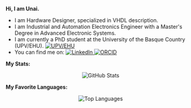 **Hi, I am Unai.**
* I am Hardware Designer, specialized in VHDL description.
* I am Industrial and Automation Electronics Engineer with a Master's Degree in Advanced Electronic Systems.
* I am currently a PhD student at the University of the Basque Country (UPV/EHU). [![UPV/EHU](https://img.shields.io/badge/UPV%2FEHU-black?style=flat-square&logo=data%3Aimage%2Fjpeg%3Bbase64%2CiVBORw0KGgoAAAANSUhEUgAAADIAAAAoCAYAAAC8cqlMAAAACXBIWXMAAAsTAAALEwEAmpwYAAADDGlUWHRYTUw6Y29tLmFkb2JlLnhtcAABAFVURi04AFhNTDpjb20uYWRvYmUueG1wADiNtVXbbptAEP0VRF5atcteuKOQKLVTJQ%2B0UWKpfV12BxvFsBRwbOfX%2BtBP6i90wcZ2o8T1Sy1ZYmfPnJ05Z2DPL1cVF4%2FQGilM8zI2f%2F%2F8ZRq5jM1vbkKSagSz%2FOa5hofnLxPx%2FChCaV5eGOeraFVUBbTcWBXzsolWscmlSiHSz10Ym0YPaR9j86rbML4nd8ZI1WD4FkWCEGL4oZWSLEghJB8NRhjFlGHqIkYj5kbUNbY%2FU59Xyyy6H3%2FenqZXsTlr2yrCeLlcWkvbUvUU0zAMMWGYMaQRqFmXLV%2BhsjkbGMbQiDqv2lyVRrfmqVq0sWkOTRTVjrZsrL4hS6gCr3iFqUXwATBJjkOLYodu2uun9ji6mawrwPfQqEUt4PoJyvZsSK9mqlXNTL1R2277rwql2KGrRT3v5ZECwxwKzd1oLO2xVTSqgbeqnig1H6y6GygNZlvMeJdwkZdd5P1BCoz1Pza1bwwRBxF3QllE%2FcgOPxAWEbKBJnoWJG%2F5aWAl82x9CjRJotuyaXkp4HYcmzpi5bmMGPGB%2BilBYcY85DgBR5yQFHnEpoHLwPaoGPLHSiw6Lbr8zehKJTTHTs8opCQNpM%2BRTXiAXOpkKBBZhlIWgqSpZC6kA9vXOtdvD58fsnZVSc0ohENZyhzkCDdAThqEiDPPQ0AJsTOwmQTbNPbnjtRc1VoLrYKOSxFlqi64nqC84FPAVTnt5nlz7k3eaPPW2%2Fl%2BgB%2Fbp3lu9GMXcdFNe2yK3jNpbsP5K%2BqdVucmfzmD8qhJG1ijsnbJa7iaak1OGC%2F8VvkNfzpe%2FGnW%2F9fit2lixssp6A8o7tvBe2PwS8%2F2ng9zc6Xb6nabrRCf%2BHQnycXrY%2Bp6rvRCjyLtkdANOSkKPZYiBsx2SRCEPrBNFZriH1wiC3jgaNmywE8RBydEAaWAHBsgcCShmQ0HXHhfIj7eC37x%2BR1C%2BpveCzNcJ3qxu5Cg1CLW%2Brr5AxDIGdqi%2F4MUAAAFI0lEQVRYhe2ZW4hWVRTHf2su3s3KSEclNS8TilnRxQpFI4UyxOqtsJfAl6ASi5576cGCEnpTEmqwIFQyyqhIscLCS5E4aqKZU045efnGnBn99Pv3sPYZj6fvcs6Zzx6kP3xw9t5rr73%2Fe%2B%2B111r7MypAUjNwB%2FA7MBEQcD6UJwNdwCTgMHACWAW8AzQDB4AGYBbQDTQCReBpYDPQDkwDxgC3hn53AmeDbA8wAhgMdALngKKZnaw036ZKDcBTwHLgQphoI1AAOoA5gAFHgBLwCjAWWAg8DnwArAWeDIRuAS4Cx4FHgGVhEf4CdgQdS4EhwDigF%2FgOeAjYB%2FwKnAQ2VJpsQxUixTB4I%2FATsCsofAA4A7QAW%2FBdOgccBeaF8sjQPgX4ARgFDAcGBX2j8R0eDfThO3Mb8D2%2BC9eHRfkstC0NC1oRVqlBUkNQXghKItkhYSALxIaaWaekljCxhkC0gB%2BbvlB3KfQZEvpNCHo7A6kp%2BJFqCDIWykXgBuCAmf1djcw1gf4dkTQIN2KFqhIwDJiOr5Ji8l%2BbWed%2FOM%2BaiBv7EuB9LhNRaC9nR8uBNfWYgKR5wFzcHuOwMIcvzGxPFoWPKj1W1YNEGPf1GmMVJM2vpSe%2B2oUM48%2BQNEvSKEnDwrHMi74a7dcBbZKek%2FSgpKmShieF4ker2lWcxGJgEfAnfiT6JB0FfgTWm9neDLqaU8iMB94O3z1Al6RjwEoz2wlXGvtcYHuGCVTCKWCmmf2RRljSNOBuoBWPIO7BL5g0BJeZWRtU9%2Bx50Ys7xVQws0PAoagcQqPHcC9e0c8FFKOPLMcpiS%2FxmCqJTjM7nVepmRWBT4BfsvTLS2SfmS0E7gLaEm1daZVIek3SxvD7UNJ0ADO7APyWZUJ5j9Z7YcBeSRvx4K4FPwrbMuhZDNweK68Bfg7fqRcE8hEpAOujgpltkrQVmIob6uYMuvZzJZGJse9Ul0WEOJHGlH1eNbOOeIWZncGj411ZBsev7zhWSlqC7%2BycLIriRDrwcPxfziaGEpA%2BXKiNpCNtDb%2FMiBMp4NdmNSINwAZJ6%2FAsbzaeBT5vZvsioeDpB5vZ2RrjZzo%2B1ZD07LXubfCc46VE3QI8k4uwFnhY0mE8BOnEs8PTwKcxz38QX7xSGH9wVgIRksaehkg59NtXSMhm4LdYSxnZ%2B4AnwvcW%2FF3gEjAT2JR33DiREvmJ9J91MytJKlaRnSypycwumlmBEKxKyrMb%2FYFunMgpYCueH6fFSWA38FWifjdua5Px15A4BplZMveAyseqA3gBP3oLcLtsx13AN5HQFTsg6Ub8cUFhIq34To3Hk6n4Ff058IyZJa%2FQSFcT%2FlLyLnB%2FrKkbeBl%2FkBiJv5rcjOf3M8uoWm1mL1YgmQ2SRkjqSiQ861L2fSNDwlYOq9OMk9azDytTN0nSTXgEGu3spTJXbppwvBq2pREaSBg%2FH9jLZSIGXJS0E3jWzLoHoDvCduCjNIJZiJRzlGPL1I0DVuC2UA0H8VDdcNs7gb9cNoa6Y8BmMytlmGN1SGqStEJSb4ozfUrSmFjftxLt5yUtkzS0bhPMQeheSd9KOiupW1JPGSIFSZNifd5MtO%2B%2FGnPL7ADlqegE%2FIpuxh8FFiXEDuLpaw%2FuyePheTswu4IvyY3Mxh5S0f40VNLxMmLVotjoYqgrBpKzR8idn9cT9SBypA46Box6EEmbWV5V1INIVtTdPqA%2BRLK%2B%2B%2BZOnqqhHi%2BNe4CPufx3RCUYnkC1hZvvf1zT%2BAcJw5X9wH8cewAAAABJRU5ErkJggg%3D%3D)
](https://www.ehu.eus/en/en-home)
* You can find me on: 
[![LinkedIn](https://img.shields.io/badge/LinkedIn-white?style=flat-square&logo=data%3Aimage%2Fpng%3Bbase64%2CiVBORw0KGgoAAAANSUhEUgAAADAAAAAwCAYAAABXAvmHAAAD%2BUlEQVRoQ%2B1aWWxMURj%2Bzp3plFYtNWhLNKptLLE0qFCqKSmJICI82KOISIktiioPlgRpPVhCrFEPQoLwQKQdtdSuKEJLqdZStJPW0qLtPf4zYkzrLm0iM7cyfzLJ3HvOzP2%2Bf7v%2Ff85hcJVU22CJ8yQuszgwBNGQud645y5qwVHKJJ4tc%2BzAppG3fkNhji%2BTj5ukCOs2zrCErn7dM64QTGyXC8pW4sSUOgdYaY0tne4uNS7mv5ER8HR5U%2FxyhpSsaAZ2oxloviELzmU5hkkptqMcmNactO%2Fi%2FxmMrbGVkNd3aY4ECHMJYym2GgNlm6bqsVYQIA%2FSl47%2BFrT3M%2BNZeTVqKZcZRXQJhAT44uCkHkgID3RgtlfXIOlsAY7lfTAEB00CEmPInhuFYaFt6oGtIwuM2H8P14orPU5Ck0DfoFa4nzRIEeSh3HdIPPnU2ARGRwTi3Kx%2BiiAvPLdjzOEHxiYgArdk5VD4mP6uLjZmF2Fd5ktjExDoVsWGYnNCWD2ghfZqDNh1B5%2B%2B1xqfgEA4oacVM6KCYPXzcQTulsvFqPzmefACm24a9biKdQB4CXjaQpoWmDcwBDvHRSpizKFYiD9wzzl2fnY%2FhAe2VJy77Uox9t5%2B6xhr7WvGTIqnib2siLT6wSwxSgZ1eFXxDVmFduy%2B%2BQaf6bqxoklgQXRn7B6vQuBVJYbvy3U%2B59HiaPTq6K%2F43NUXCrGVSCyk%2F9uc0B0BviZVfCWV3zEuIw95pV8axcEtBFIzX6B%2FcAAm9e7QKFCi3orZm4v8sird%2BW4hIAAFtvTRBeM64cnHKkTtvI0fdbLm79xCoEnIXSYvoqp3F8WElridQOmXH47AFS9FPXlAcSCsYAgCV4oqMP90vtOv%2B3Tyx%2FaxEYgPa6eKj1PfFLIlB%2B%2BJtJq4xQIiLYalXUd5lehe%2F4jFJOFiYn8M6Vq%2F33CdE0uZ7iplPI8SOJxbijknnyhiiOvWFrbEKFWAU48%2F1uz%2B3GKB9VkvseFikSJIE8XD53WxaGGWFMfnnXqKA3ffedYC4kUmKlg1eZMcg%2BAAi%2BLwwjMF2HNLPRO5xQJ6BF4nD4VYPFASL4F%2FVQtpuZDXAmrB9S%2BrUa8FVLTszUK%2FFaPX0HhdyOtCDTSQ08Se2CMu1KmVBeHtlVcaPtHK3MP3X520urT2hUWlILNTGV2hsZIX2rYFRFGnJGVfazSXMP%2BDLabmvMnHUMyktVkZnLPpev2pEcdpA%2BkIQ2rmICZLNwmg0Y8YNNThr41ucZc2u9Oof15mRC2r98I8Td44csWfwx6R1q1EQpyXMLolOGM8Xc4vT3Ye9nCypHMTElgSEYmje8H0Mc5xG4a3jOOSLMk7sGGUc7HoJ239kBlH5EHDAAAAAElFTkSuQmCC)
](https://www.linkedin.com/in/unai-sainz-estebanez/)    [![ORCID](https://img.shields.io/badge/ORCID-green?style=flat-square&logo=data%3Aimage%2Fpng%3Bbase64%2CiVBORw0KGgoAAAANSUhEUgAAADAAAAAwCAYAAABXAvmHAAAFeklEQVRoQ%2B2ZachWRRTH1UIr02j7kCK5lNmmfohIcfsigmsu9akwoswWozKyMkQRlwgUxaVFFDcQi6LFKPvyQkR9LTQrs94CC0slNXdc%2Fj%2BZI%2FPOM%2Fe5c5973cADf%2B69c%2BeeOWfmzFnmtm51iVPrS1z%2BVpcVuNArWPUKXCmFegl3CLcI7Z2CB3X9W%2FjJ4URVilehAEKOEx4SBgsdc4Tbr%2FdNwgfChwLKNUxlFLhZo74oPJsgdJaAKLNEWCjsbkSLRhTgm8nCHOH6yKDNatsicLXZZZW6CfcIt0a%2B2au214V3hVNFFCmqwE1ivloYHgyCwCsFTOKPHAG66j0m97hwd9B3k54nCntSlSiiQHcx%2FVK4zWO%2BTffThM%2BKzpz6M%2FYo4U2BjW%2F0q26GCb%2BlKJGqAMJ%2FLXRyTE%2FqignNFo6nDFSnT1u9myG8JrRx%2Ff7SdWCKEikKYDbfejP%2Fv%2B7xOF%2BUFDz8HLPcKJjr3a77fkJdc8pTgPeYh9k8wg8VvnOjz9X1eWGRML0ChRD4K08J9gRmlrmx8xR4Wh8vc4JhNiOCmT%2Bg52sFrnn%2BP1U%2FJutTwcwJj%2FdO1sf1FMDP%2FyyYq8TesVWf2Ae2Am%2BkSpjQD764VQgX21OImlI9BTAPNhb0i9BbOJoweBVd2NjfC%2BadUCg6QVkKsJF2Ctc5aUbryrKGhAs1wh0a%2Be3hN4fUgKtsEg7X0fZBvfvIvd%2Bna2ehJu3IUuBRdV7jPiZIMfuxjeS3%2BbxSoinCYNvMLmYSEvwY%2By73ApnWxTrFJuETNbL7oZcEcpUYlVHA%2BBG5xwiYTEgvq%2BEt1%2FixrqxKC4qtACkxG8a8CjlMcwkFfNOCDeY5SGBVjUjk7hd%2BD8bpoWfMDcKMbhRapOIxBchPWDoIwVEgi1JWIMtMWeFVTij4fyMMiAz0p9q6uHZk%2B9HvE2M%2BXh3I1SGCmJlSTIkyCsCvrxP8GsecsRjTJ4KZBVKSQNvYZ%2FrEFJii9sWOA7k6z1lUVgH4zhNedQOs1%2FWRYLClen7GtT2nK89nKaYAvp8YYMwtoMSUqEKBe8X4B8ecPUDi6JMfj5AFhS8qBa6SNBYPjuj%2B6rIKnG8TImX5xwmNN%2BLZp8ImdD43MYJOEN53EpPlkpH6VHgT%2B26UINM1YOg%2Flt0DxBxqjfscU%2FIdIrNPhd0oTFlKy4PKBrKsOMA4y4UnnLTUGpSruzzpeaawgf4TKK5yAxmdCdskcNBUYUEwK%2FbYyApg45wfkfDZzMPvBYHCyKdX9GCRPDmVgAG%2BeK3jtFVXXF3VyZwvKEkdhYtPrBxj3%2BkakYk4UdMpbOM5TKdJtkjwQkpZgRh%2Fa8NssPtw5nk%2FVuCYBiqcTvORXxVxptlHOBZI04gC%2F4oHRybUFysE3%2BaNfTvdENyoxEyWQgUNH7FhKClvyGMSKFXFo59ekBlzWFy4pESQp4S3nUQU9SRbn1chYR0eI%2FWODWtF%2FSTdv5fVP%2B9UgvcsNacREFUUxyr47nNB%2FcV0s2BnQ4zN%2Fmv4WAUhKSKIkHakiBIPn4OVYOY3eMLj%2Fx8QYuXm2cnLWwHrGDtanK%2BXs4RwYxddGTbsTAGf7x8tUtyEFVoN71QF%2BBAlOE683ePCJieXx2ZTCnlfAMamxmUizNvwnpnncDdXeDoXUYD%2BmNNqwfaECUSZR3lItbSjZppaNmCKVFaPCRakrAc2T3tdswlnIWe8mtco%2FaSAqzMX63ci%2BSKCMoMcOUIdBHIqfnBYfet%2Fg4ukkCIuFFrJoivgD8pqcOTCLyZL%2FIpOBhHWfjEl%2F9QouwKhkLg8wj55%2FZAEZRC6SeDgAJO7YD%2F5YrN9hRqJmvabFdOBMCV%2Bs7LpwUX1m7Wo2VTav8weqFSQRpldVqDRmavqu9OqMiFAoTN4oAAAAABJRU5ErkJggg%3D%3D)
](https://orcid.org/0000-0002-4120-8313)
 
**My Stats:**

<p align="center">
  <img src="https://github-readme-stats.vercel.app/api?username=unike267&show_icons=true" alt="GitHub Stats">
</p>

**My Favorite Languages:**

<p align="center">
  <img src="https://github-readme-stats.vercel.app/api/top-langs/?username=unike267&layout=compact" alt="Top Languages">
</p>
